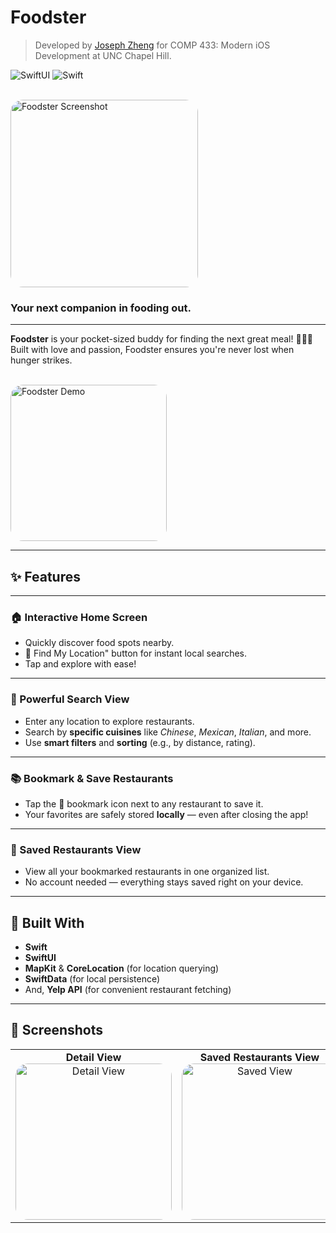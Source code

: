 # Foodster

> Developed by [Joseph Zheng](https://github.com/joz2005) for COMP 433: Modern iOS Development at UNC Chapel Hill.

![SwiftUI](https://img.shields.io/badge/SwiftUI-524520?logo=swift)
![Swift](https://img.shields.io/badge/Swift-F05138?logo=Swift&logoColor=white)

<br>

<img src="https://github.com/user-attachments/assets/cf40914a-bb5e-4955-9f46-589901e3cada" alt="Foodster Screenshot" width="300" style="border-radius: 20px;">

### Your next companion in fooding out.

---

**Foodster** is your pocket-sized buddy for finding the next great meal! 🍔🍣🍕  
Built with love and passion, Foodster ensures you're never lost when hunger strikes.

<br>

<img src="https://github.com/user-attachments/assets/cca3ebc6-38f9-4f27-b37a-c2acfd759ddc" alt="Foodster Demo" width="250" style="border-radius: 20px;">

---

## ✨ Features

---

### 🏠 Interactive Home Screen
- Quickly discover food spots nearby.
- 📍 Find My Location" button for instant local searches.
- Tap and explore with ease!

---

### 🔎 Powerful Search View
- Enter any location to explore restaurants.
- Search by **specific cuisines** like *Chinese*, *Mexican*, *Italian*, and more.
- Use **smart filters** and **sorting** (e.g., by distance, rating).

---

### 📚 Bookmark & Save Restaurants
- Tap the 🔖 bookmark icon next to any restaurant to save it.
- Your favorites are safely stored **locally** — even after closing the app!

---

### 💾 Saved Restaurants View
- View all your bookmarked restaurants in one organized list.
- No account needed — everything stays saved right on your device.

---

## 🚀 Built With
- **Swift**
- **SwiftUI**
- **MapKit** & **CoreLocation** (for location querying)
- **SwiftData** (for local persistence)
- And, **Yelp API** (for convenient restaurant fetching)

---
## 📸 Screenshots

<div align="center">

<table>
  <tr>
    <td align="center">
      <b>Detail View</b>
      <img src="https://github.com/user-attachments/assets/df587212-9aa0-418e-9cb2-4bd3d5bc45a0" alt="Detail View" width="250" style="border-radius: 20px;"><br>
    </td>
    <td align="center">
      <b>Saved Restaurants View</b>
      <img src="https://github.com/user-attachments/assets/b336b090-7701-4c13-b0be-3aec8e913281" alt="Saved View" width="250" style="border-radius: 20px;"><br>
    </td>
    <td align="center">
      <b>Search View</b>
      <img src="https://github.com/user-attachments/assets/c5a7e0b3-b543-4f54-bb82-8cfb8e9a8f7d" alt="Search View" width="250" style="border-radius: 20px;"><br>
    </td>
  </tr>
</table>

</div>



